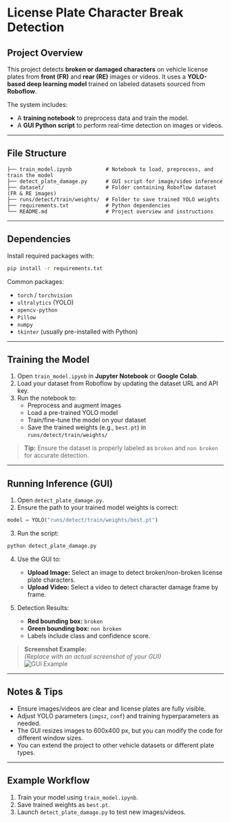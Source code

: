 # License Plate Character Break Detection

## Project Overview
This project detects **broken or damaged characters** on vehicle license plates from **front (FR)** and **rear (RE)** images or videos. It uses a **YOLO-based deep learning model** trained on labeled datasets sourced from **Roboflow**.  

The system includes:  
- A **training notebook** to preprocess data and train the model.  
- A **GUI Python script** to perform real-time detection on images or videos.  

---

## File Structure
```
├── train_model.ipynb           # Notebook to load, preprocess, and train the model
├── detect_plate_damage.py      # GUI script for image/video inference
├── dataset/                    # Folder containing Roboflow dataset (FR & RE images)
├── runs/detect/train/weights/  # Folder to save trained YOLO weights
├── requirements.txt            # Python dependencies
└── README.md                   # Project overview and instructions
```

---

## Dependencies
Install required packages with:

```bash
pip install -r requirements.txt
```

Common packages:
- `torch` / `torchvision`  
- `ultralytics` (YOLO)  
- `opencv-python`  
- `Pillow`  
- `numpy`  
- `tkinter` (usually pre-installed with Python)  

---

## Training the Model

1. Open `train_model.ipynb` in **Jupyter Notebook** or **Google Colab**.
2. Load your dataset from Roboflow by updating the dataset URL and API key.
3. Run the notebook to:
   - Preprocess and augment images  
   - Load a pre-trained YOLO model  
   - Train/fine-tune the model on your dataset  
   - Save the trained weights (e.g., `best.pt`) in `runs/detect/train/weights/`

> **Tip:** Ensure the dataset is properly labeled as `broken` and `non broken` for accurate detection.

---

## Running Inference (GUI)

1. Open `detect_plate_damage.py`.
2. Ensure the path to your trained model weights is correct:

```python
model = YOLO("runs/detect/train/weights/best.pt")
```

3. Run the script:

```bash
python detect_plate_damage.py
```

4. Use the GUI to:
   - **Upload Image:** Select an image to detect broken/non-broken license plate characters.  
   - **Upload Video:** Select a video to detect character damage frame by frame.  

5. Detection Results:
   - **Red bounding box:** `broken`  
   - **Green bounding box:** `non broken`  
   - Labels include class and confidence score.

> **Screenshot Example:**  
> *(Replace with an actual screenshot of your GUI)*  
> ![GUI Example](path_to_screenshot.png)

---

## Notes & Tips
- Ensure images/videos are clear and license plates are fully visible.  
- Adjust YOLO parameters (`imgsz`, `conf`) and training hyperparameters as needed.  
- The GUI resizes images to 600x400 px, but you can modify the code for different window sizes.  
- You can extend the project to other vehicle datasets or different plate types.  

---

## Example Workflow
1. Train your model using `train_model.ipynb`.  
2. Save trained weights as `best.pt`.  
3. Launch `detect_plate_damage.py` to test new images/videos.  

